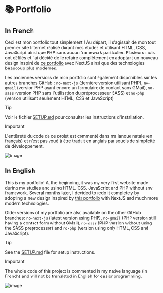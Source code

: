 # 📚 Portfolio

## In French

Ceci est mon portfolio tout simplement ! Au départ, il s'agissait de mon tout premier site Internet réalisé durant mes études et utilisant HTML, CSS, JavaScript ainsi que PHP sans aucun framework particulier. Plusieurs mois ont défilés et j'ai décidé de le refaire complètement en adoptant un nouveau design inspiré de [ce portfolio](https://github.com/rajshekhar26/cleanfolio) avec NextJS ainsi que des technologies beaucoup plus modernes.

Les anciennes versions de mon portfolio sont également disponibles sur les autres branches GitHub : `no-next-js` (dernière version utilisant PHP), `no-gmail` (version PHP ayant encore un formulaire de contact sans GMail), `no-sass` (version PHP sans l'utilisation du préprocesseur SASS) et `no-php` (version utilisant seulement HTML, CSS et JavaScript).

> [!TIP]
> Voir le fichier [SETUP.md](https://github.com/FlorianLeChat/Portfolio/blob/master/SETUP.md) pour consulter les instructions d'installation.

> [!IMPORTANT]
> L'entièreté du code de ce projet est commenté dans ma langue natale (en français) et n'est pas voué à être traduit en anglais par soucis de simplicité de développement.

![image](https://github.com/user-attachments/assets/1f92f303-a032-4818-8f8b-701126bcb58e)

## In English

This is my portfolio! At the beginning, it was my very first website made during my studies and using HTML, CSS, JavaScript and PHP without any framework. Several months later, I decided to redo it completely by adopting a new design inspired by [this portfolio](https://github.com/rajshekhar26/cleanfolio) with NextJS and much more modern technologies.

Older versions of my portfolio are also available on the other GitHub branches: `no-next-js` (latest version using PHP), `no-gmail` (PHP version still having a contact form without GMail), `no-sass` (PHP version without using the SASS preprocessor) and `no-php` (version using only HTML, CSS and JavaScript).

> [!TIP]
> See the [SETUP.md](https://github.com/FlorianLeChat/Portfolio/blob/master/SETUP.md) file for setup instructions.

> [!IMPORTANT]
> The whole code of this project is commented in my native language (in French) and will not be translated in English for easier programming.

![image](https://github.com/user-attachments/assets/1385b4d5-ad5a-491f-a078-31068a675fbf)